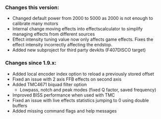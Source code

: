 ### Changes this version:
- Changed default power from 2000 to 5000 as 2000 is not enough to calibrate many motors
- Internal change moving effects into effectscalculator to simplify managing effects from different sources
- Effect intensity tuning value now only affects game effects. Fixes the effect intensity incorrectly affecting the endstop.
- Added new subproject for third party devkits (F407DISCO target)

### Changes since 1.9.x:
- Added local encoder index option to reload a previously stored offset
- Fixed an issue with 2 axis FFB effects on second axis
- Added TMC4671 biquad filter option
  - Lowpass, notch and peak modes (fixed Q factor, saved frequency)
- Improved BISS performance when used with TMC
- Fixed an issue with live effects statistics jumping to 0 using double buffers
- Added missing command flags and help messages